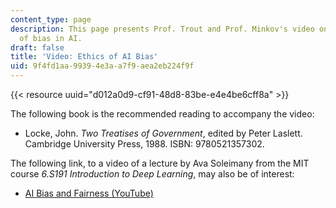 ```yaml
---
content_type: page
description: This page presents Prof. Trout and Prof. Minkov's video on the problem
  of bias in AI.
draft: false
title: 'Video: Ethics of AI Bias'
uid: 9f4fd1aa-9939-4e3a-a7f9-aea2eb224f9f
---
```

{{< resource uuid="d012a0d9-cf91-48d8-83be-e4e4be6cff8a" >}}

The following book is the recommended reading to accompany the video:

- Locke, John. *Two Treatises of Government*, edited by Peter Laslett. Cambridge University Press, 1988. ISBN: 9780521357302.

The following link, to a video of a lecture by Ava Soleimany from the MIT course *6.S191 Introduction to Deep Learning*, may also be of interest: 

- [AI Bias and Fairness (YouTube)](https://www.youtube.com/watch?v=wmyVODy_WD8&list=PLtBw6njQRU-rwp5__7C0oIVt26ZgjG9NI&index=18)